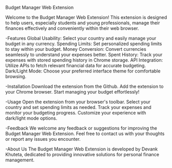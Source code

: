 Budget Manager Web Extension

Welcome to the Budget Manager Web Extension! This extension is designed to help users, especially students and young professionals, manage their finances effectively and conveniently within their web browser.

-Features
Global Usability: Select your country and easily manage your budget in any currency.
Spending Limits: Set personalized spending limits to stay within your budget.
Money Conversion: Convert currencies seamlessly to understand your expenses better.
Spent History: Track your expenses with stored spending history in Chrome storage.
API Integration: Utilize APIs to fetch relevant financial data for accurate budgeting.
Dark/Light Mode: Choose your preferred interface theme for comfortable browsing.

-Installation
Download the extension from the Github.
Add the extension to your Chrome browser.
Start managing your budget effortlessly!

-Usage
Open the extension from your browser's toolbar.
Select your country and set spending limits as needed.
Track your expenses and monitor your budgeting progress.
Customize your experience with dark/light mode options.

-Feedback
We welcome any feedback or suggestions for improving the Budget Manager Web Extension. Feel free to contact us with your thoughts or report any issues you encounter.

-About Us
The Budget Manager Web Extension is developed by Devank Khuteta, dedicated to providing innovative solutions for personal finance management.
